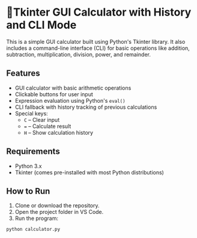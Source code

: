 # 🧮Tkinter GUI Calculator with History and CLI Mode

This is a simple GUI calculator built using Python's Tkinter library. It also includes a command-line interface (CLI) for basic operations like addition, subtraction, multiplication, division, power, and remainder.

## Features

- GUI calculator with basic arithmetic operations
- Clickable buttons for user input
- Expression evaluation using Python's `eval()`
- CLI fallback with history tracking of previous calculations
- Special keys:
  - `C` – Clear input
  - `=` – Calculate result
  - `H` – Show calculation history

## Requirements

- Python 3.x
- Tkinter (comes pre-installed with most Python distributions)

## How to Run

1. Clone or download the repository.
2. Open the project folder in VS Code.
3. Run the program:

```bash
python calculator.py

